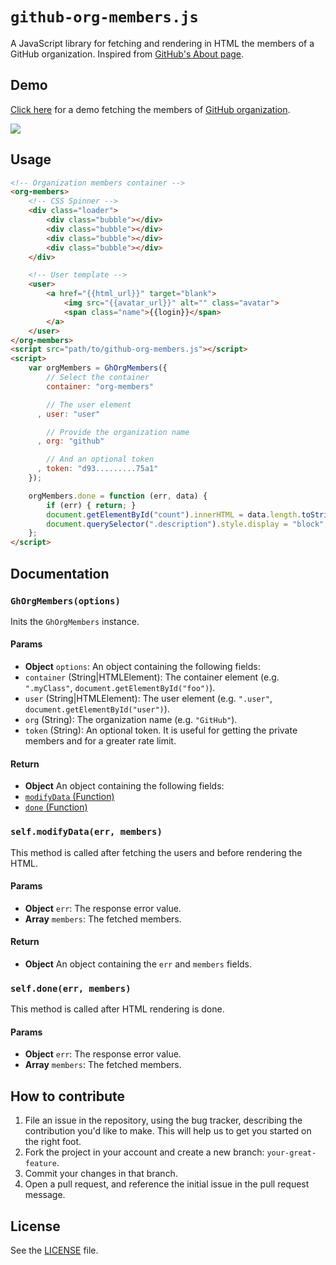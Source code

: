 `github-org-members.js`
=====================
A JavaScript library for fetching and rendering in HTML the members of a GitHub organization. Inspired from [GitHub's About page](https://github.com/about/team).

## Demo
[Click here](http://ionicabizau.github.io/github-org-members.js/) for a demo fetching the members of [GitHub organization](https://github.com/github).

[![](http://i.imgur.com/iyXuWBN.png)](http://ionicabizau.github.io/github-org-members.js/)

## Usage

```html
<!-- Organization members container -->
<org-members>
    <!-- CSS Spinner -->
    <div class="loader">
        <div class="bubble"></div>
        <div class="bubble"></div>
        <div class="bubble"></div>
        <div class="bubble"></div>
    </div>

    <!-- User template -->
    <user>
        <a href="{{html_url}}" target="blank">
            <img src="{{avatar_url}}" alt="" class="avatar">
            <span class="name">{{login}}</span>
        </a>
    </user>
</org-members>
<script src="path/to/github-org-members.js"></script>
<script>
    var orgMembers = GhOrgMembers({
        // Select the container
        container: "org-members"

        // The user element
      , user: "user"

        // Provide the organization name
      , org: "github"

        // And an optional token
      , token: "d93.........75a1"
    });

    orgMembers.done = function (err, data) {
        if (err) { return; }
        document.getElementById("count").innerHTML = data.length.toString();
        document.querySelector(".description").style.display = "block";
    };
</script>
```


## Documentation
### `GhOrgMembers(options)`
Inits the `GhOrgMembers` instance.

#### Params
- **Object** `options`: An object containing the following fields:
 - `container` (String|HTMLElement): The container element (e.g. `".myClass"`, `document.getElementById("foo")`).
 - `user` (String|HTMLElement): The user element (e.g. `".user"`, `document.getElementById("user")`).
 - `org` (String): The organization name (e.g. `"GitHub"`).
 - `token` (String): An optional token. It is useful for getting the private members and for a greater rate limit.

#### Return
- **Object** An object containing the following fields:
 - [`modifyData` (Function)](#selfmodifydataerr-members)
 - [`done` (Function)](#selfdoneerr-members)

### `self.modifyData(err, members)`
This method is called after fetching the users and before rendering the HTML.

#### Params
- **Object** `err`: The response error value.
- **Array** `members`: The fetched members.

#### Return
- **Object** An object containing the `err` and `members` fields.

### `self.done(err, members)`
This method is called after HTML rendering is done.

#### Params
- **Object** `err`: The response error value.
- **Array** `members`: The fetched members.

## How to contribute
1. File an issue in the repository, using the bug tracker, describing the
   contribution you'd like to make. This will help us to get you started on the
   right foot.
2. Fork the project in your account and create a new branch:
   `your-great-feature`.
3. Commit your changes in that branch.
4. Open a pull request, and reference the initial issue in the pull request
   message.

## License
See the [LICENSE](./LICENSE) file.
